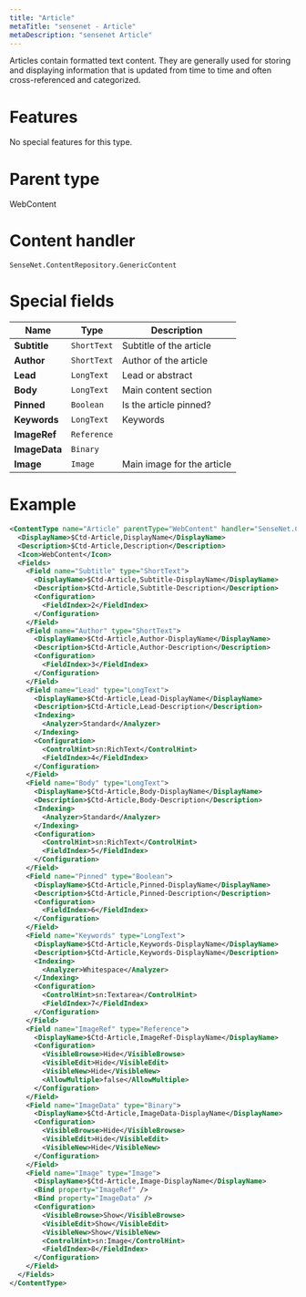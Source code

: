 ```yaml
---
title: "Article"
metaTitle: "sensenet - Article"
metaDescription: "sensenet Article"
---
```


Articles contain formatted text content. They are generally used for storing and displaying information that is updated from time to time and often cross-referenced and categorized.

# Features

No special features for this type.

# Parent type

WebContent

# Content handler

`SenseNet.ContentRepository.GenericContent`

# Special fields

| Name          | Type        | Description                |
| ------------- | ----------- | -------------------------- |
| **Subtitle**  | `ShortText` | Subtitle of the article    |
| **Author**    | `ShortText` | Author of the article      |
| **Lead**      | `LongText`  | Lead or abstract           |
| **Body**      | `LongText`  | Main content section       |
| **Pinned**    | `Boolean`   | Is the article pinned?     |
| **Keywords**  | `LongText`  | Keywords                   |
| **ImageRef**  | `Reference` |                            |
| **ImageData** | `Binary`    |                            |
| **Image**     | `Image`     | Main image for the article |

# Example

```xml
<ContentType name="Article" parentType="WebContent" handler="SenseNet.ContentRepository.GenericContent" xmlns="http://schemas.sensenet.com/SenseNet/ContentRepository/ContentTypeDefinition">
  <DisplayName>$Ctd-Article,DisplayName</DisplayName>
  <Description>$Ctd-Article,Description</Description>
  <Icon>WebContent</Icon>
  <Fields>
    <Field name="Subtitle" type="ShortText">
      <DisplayName>$Ctd-Article,Subtitle-DisplayName</DisplayName>
      <Description>$Ctd-Article,Subtitle-Description</Description>
      <Configuration>
        <FieldIndex>2</FieldIndex>
      </Configuration>
    </Field>
    <Field name="Author" type="ShortText">
      <DisplayName>$Ctd-Article,Author-DisplayName</DisplayName>
      <Description>$Ctd-Article,Author-Description</Description>
      <Configuration>
        <FieldIndex>3</FieldIndex>
      </Configuration>
    </Field>
    <Field name="Lead" type="LongText">
      <DisplayName>$Ctd-Article,Lead-DisplayName</DisplayName>
      <Description>$Ctd-Article,Lead-Description</Description>
      <Indexing>
        <Analyzer>Standard</Analyzer>
      </Indexing>
      <Configuration>
        <ControlHint>sn:RichText</ControlHint>
        <FieldIndex>4</FieldIndex>
      </Configuration>
    </Field>
    <Field name="Body" type="LongText">
      <DisplayName>$Ctd-Article,Body-DisplayName</DisplayName>
      <Description>$Ctd-Article,Body-Description</Description>
      <Indexing>
        <Analyzer>Standard</Analyzer>
      </Indexing>
      <Configuration>
        <ControlHint>sn:RichText</ControlHint>
        <FieldIndex>5</FieldIndex>
      </Configuration>
    </Field>
    <Field name="Pinned" type="Boolean">
      <DisplayName>$Ctd-Article,Pinned-DisplayName</DisplayName>
      <Description>$Ctd-Article,Pinned-Description</Description>
      <Configuration>
        <FieldIndex>6</FieldIndex>
      </Configuration>
    </Field>
    <Field name="Keywords" type="LongText">
      <DisplayName>$Ctd-Article,Keywords-DisplayName</DisplayName>
      <Description>$Ctd-Article,Keywords-DisplayName</Description>
      <Indexing>
        <Analyzer>Whitespace</Analyzer>
      </Indexing>
      <Configuration>
        <ControlHint>sn:Textarea</ControlHint>
        <FieldIndex>7</FieldIndex>
      </Configuration>
    </Field>
    <Field name="ImageRef" type="Reference">
      <DisplayName>$Ctd-Article,ImageRef-DisplayName</DisplayName>
      <Configuration>
        <VisibleBrowse>Hide</VisibleBrowse>
        <VisibleEdit>Hide</VisibleEdit>
        <VisibleNew>Hide</VisibleNew>
        <AllowMultiple>false</AllowMultiple>
      </Configuration>
    </Field>
    <Field name="ImageData" type="Binary">
      <DisplayName>$Ctd-Article,ImageData-DisplayName</DisplayName>
      <Configuration>
        <VisibleBrowse>Hide</VisibleBrowse>
        <VisibleEdit>Hide</VisibleEdit>
        <VisibleNew>Hide</VisibleNew>
      </Configuration>
    </Field>
    <Field name="Image" type="Image">
      <DisplayName>$Ctd-Article,Image-DisplayName</DisplayName>
      <Bind property="ImageRef" />
      <Bind property="ImageData" />
      <Configuration>
        <VisibleBrowse>Show</VisibleBrowse>
        <VisibleEdit>Show</VisibleEdit>
        <VisibleNew>Show</VisibleNew>
        <ControlHint>sn:Image</ControlHint>
        <FieldIndex>8</FieldIndex>
      </Configuration>
    </Field>
  </Fields>
</ContentType>
```
